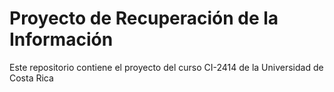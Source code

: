# Proyecto de Recuperación de la Información

Este repositorio contiene el proyecto del curso CI-2414 de la Universidad de Costa Rica